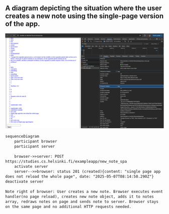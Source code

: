 ## A diagram depicting the situation where the user creates a new note using the single-page version of the app.

![picture](./pics/3.png)

```mermaid
sequenceDiagram 
    participant browser
    participant server

    browser->>server: POST https://studies.cs.helsinki.fi/exampleapp/new_note_spa
    activate server
    server-->>browser: status 201 (created){content: "single page app does not reload the whole page", date: "2025-05-07T08:14:50.290Z"}
deactivate server

Note right of browser: User creates a new note. Browser executes event handler(no page reload), creates new note object, adds it to notes array, redraws notes on page and sends note to server. Browser stays on the same page and no additional HTTP requests needed.
